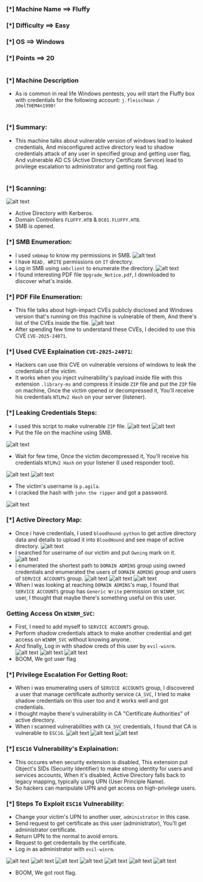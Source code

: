 ### [*] Machine Name ==> Fluffy
### [*] Difficulty ==> Easy
### [*] OS ==> Windows
### [*] Points ==> 20 

#

### [*] Machine Description
  * As is common in real life Windows pentests, you will start the Fluffy box with credentials for the following account: `j.fleischman / J0elTHEM4n1990!`

#

### [*] Summary:
  * This machine talks about vulnerable version of windows lead to leaked credentials, And misconfigured active directory lead to shadow credentials attack of any user in specified group and getting user flag, And vulnerable AD CS (Active Directory Certificate Service) lead to privilege escalation to administrator and getting root flag. 

#

### [*] Scanning:
![alt text](Pics/Screenshot_2025-08-09_07-35-45.png)
  * Active Directory with Kerberos.
  * Domain Controllers `FLUFFY.HTB` & `DC01.FLUFFY.HTB`.
  * SMB is opened.

### [*] SMB Enumeration:
  * I used `smbmap` to know my permissions in SMB.
![alt text](Pics/Screenshot_2025-08-09_07-56-09.png)
  * I have `READ, WRITE` permissions on `IT` directory.
  * Log in SMB using `smbclient` to enumerate the directory.
![alt text](Pics/Screenshot_2025-08-09_07-56-49.png)
  * I found interesting PDF file `Upgrade_Notice.pdf`, I downloaded to discover what's inside.

### [*] PDF File Enumeration:
  * This file talks about high-impact CVEs publicly disclosed and Windows version that's running on this machine is vulnerable of them, And there's list of the CVEs inside the file.
![alt text](Pics/Screenshot_2025-08-09_08-19-02.png)
  * After spending few time to understand these CVEs, I decided to use this CVE `CVE-2025-24071`.

### [*] Used CVE Explaination `CVE-2025-24071`:
  * Hackers can use this CVE on vulnerable versions of windows to leak the credentials of the victim.
  * It works when you inject vulnerability's payload inside file with this extension `.library-ms` and compress it inside `ZIP` file and put the `ZIP` file on machine, Once the victim opened or decompressed it, You'll receive his credentials `NTLMv2 Hash` on your server (listener).

### [*] Leaking Credentials Steps:
  * I used this script to make vulnerable `ZIP` file.
![alt text](Pics/Screenshot_2025-08-10_12-51-52.png)
![alt text](Pics/Screenshot_2025-08-10_13-03-37.png)
  * Put the file on the machine using SMB.

![alt text](Pics/Screenshot_2025-08-10_13-33-01.png)
  * Wait for few time, Once the victim decompressed it, You'll receive his credentials `NTLMv2 Hash` on your listener (I used responder tool).

![alt text](Pics/Screenshot_2025-08-10_13-34-45.png)
![alt text](Pics/Screenshot_2025-08-10_13-33-56.png)
  * The victim's username is `p.agila`.
  * I cracked the hash with `john the ripper` and got a password.

![alt text](Pics/Screenshot_2025-08-10_13-57-05.png)

### [*] Active Directory Map:
  * Once i have credentials, I used `bloodhound-python` to get active directory data and details to upload it into `BloodHound` and see mape of active directory.
![alt text](Pics/Screenshot_2025-08-11_06-32-35.png)
  * I searched for username of our victim and put `Owning` mark on it.
![alt text](Pics/Screenshot_2025-08-11_06-41-57.png)
  * I enumerated the shortest path to `DOMAIN ADMINS` group using owned credentials and enumerated the users of `DOMAIN ADMINS` group and users of `SERVICE ACCOUNTS` group.
![alt text](Pics/Screenshot_2025-08-11_06-43-55.png)
![alt text](Pics/Screenshot_2025-08-11_07-02-30.png)
![alt text](Pics/Screenshot_2025-08-14_09-09-57.png)
  * When i was looking at reaching `DOMAIN ADMINS`'s map, I found that `SERVICE ACCOUNTS` group has `Generic Write` permission on `WINRM_SVC` user, I thought that maybe there's something useful on this user.

### Getting Access On `WINRM_SVC`:
  * First, I need to add myself to `SERVICE ACCOUNTS` group.
  * Perform shadow credentials attack to make another credential and get access on `WINRM_SVC` without knowing anyone.
  * And finally, Log in with shadow creds of this user by `evil-winrm`.
![alt text](Pics/Screenshot_2025-08-12_02-56-33.png)
![alt text](Pics/Screenshot_2025-08-13_15-30-09.png)
![alt text](Pics/Screenshot_2025-08-13_08-38-41.png)
  * BOOM, We got user flag

### [*] Privilege Escalation For Getting Root:
  * When i was enumerating users of `SERVICE ACCOUNTS` group, I discovered a user that manage certificate authority service `CA_SVC`, I tried to make shadow credentials on this user too and it works well and got credentials.
  * I thought maybe there's vulnerability in CA "Certificate Authorities" of active directory.
  * When i scanned vulnerabilities with `CA_SVC` credentials, I found that CA is vulnerable to `ESC16`.
![alt text](Pics/Screenshot_2025-08-13_16-02-41.png)
![alt text](Pics/Screenshot_2025-08-14_08-19-19.png)
![alt text](Pics/Screenshot_2025-08-14_08-19-38.png)

### [*] `ESC16` Vulnerability's Explaination:
  * This occures when security extension is disabled, This extension put Object's SIDs (Security Identifier) to make strong identity for users and services accounts, When it's disabled, Active Directory falls back to legacy mapping, typically using UPN (User Principle Name).
  * So hackers can manipulate UPN and get access on high-privilege users.

### [*] Steps To Exploit `ESC16` Vulnerability:
  * Change your victim's UPN to another user, `administrator` in this case.
  * Send request to get certificate as this user (administrator), You'll get administrator certificate.
  * Return UPN to the normal to avoid errors.
  * Request to get credentails by the certificate.
  * Log in as administrator with `evil-winrm`.

![alt text](Pics/Screenshot_2025-08-14_09-09-57.png)
![alt text](Pics/Screenshot_2025-08-14_09-30-48.png)
![alt text](Pics/Screenshot_2025-08-14_09-34-20.png)
![alt text](Pics/Screenshot_2025-08-14_10-00-00.png)
![alt text](Pics/Screenshot_2025-08-14_10-01-27.png)
![alt text](Pics/Screenshot_2025-08-14_17-04-21.png)
![alt text](Pics/Screenshot_2025-08-14_17-08-41.png)
  * BOOM, We got root flag.